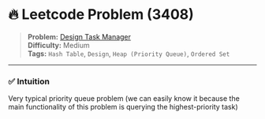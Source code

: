 # 🔥 Leetcode Problem (3408)

> **Problem:** [Design Task Manager](https://leetcode.com/problems/design-task-manager/)<br />
> **Difficulty:** Medium<br/>
> **Tags:** `Hash Table`, `Design`, `Heap (Priority Queue)`, `Ordered Set`

---

### ✅ Intuition

Very typical priority queue problem (we can easily know it because the main functionality of this problem is querying the highest-priority task)